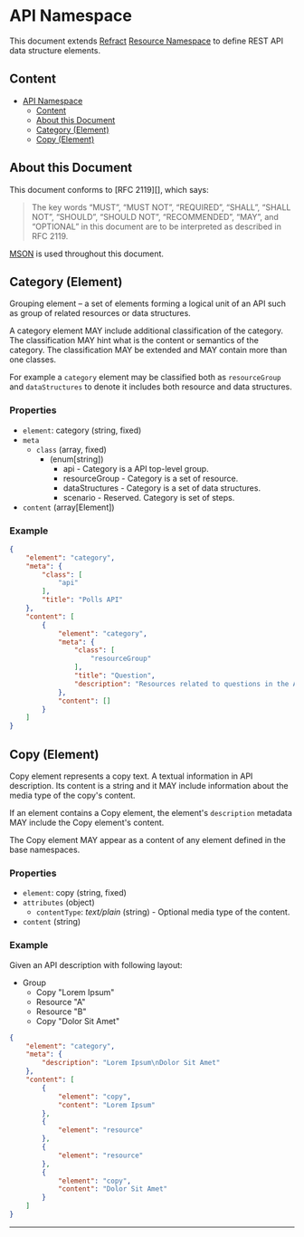 # API Namespace

This document extends [Refract][] [Resource Namespace][] to define REST API data structure elements.

## Content

<!-- TOC depth:2 withLinks:1 updateOnSave:1 -->
- [API Namespace](#api-namespace)
	- [Content](#content)
	- [About this Document](#about-this-document)
	- [Category (Element)](#category-element)
	- [Copy (Element)](#copy-element)
<!-- /TOC -->

## About this Document

This document conforms to [RFC 2119][], which says:

> The key words “MUST”, “MUST NOT”, “REQUIRED”, “SHALL”, “SHALL NOT”, “SHOULD”, “SHOULD NOT”, “RECOMMENDED”, “MAY”, and “OPTIONAL” in this document are to be interpreted as described in RFC 2119.

[MSON][] is used throughout this document.

## Category (Element)

Grouping element – a set of elements forming a logical unit of an API such as
group of related resources or data structures.

A category element MAY include additional classification of the category.
The classification MAY hint what is the content or semantics of the category.
The classification MAY be extended and MAY contain more than one classes.

For example a `category` element may be classified both as `resourceGroup` and
`dataStructures` to denote it includes both resource and data structures.

### Properties

- `element`: category (string, fixed)
- `meta`
    - `class` (array, fixed)
        - (enum[string])
            - api - Category is a API top-level group.
            - resourceGroup - Category is a set of resource.
            - dataStructures - Category is a set of data structures.
            - scenario - Reserved. Category is set of steps.
- `content` (array[Element])

### Example

```json
{
    "element": "category",
    "meta": {
        "class": [
            "api"
        ],
        "title": "Polls API"
    },
    "content": [
        {
            "element": "category",
            "meta": {
                "class": [
                    "resourceGroup"
                ],
                "title": "Question",
                "description": "Resources related to questions in the API."
            },
            "content": []
        }
    ]
}
```

## Copy (Element)

Copy element represents a copy text. A textual information in API description.
Its content is a string and it MAY include information about the media type
of the copy's content.

If an element contains a Copy element, the element's `description` metadata
MAY include the Copy element's content.

The Copy element MAY appear as a content of any element defined in the base
namespaces.

### Properties

- `element`: copy (string, fixed)
- `attributes` (object)
    - `contentType`: *text/plain* (string) - Optional media type of the content.
- `content` (string)

### Example

Given an API description with following layout:

- Group
    - Copy "Lorem Ipsum"
    - Resource "A"
    - Resource "B"
    - Copy "Dolor Sit Amet"

```json
{
    "element": "category",
    "meta": {
        "description": "Lorem Ipsum\nDolor Sit Amet"
    },
    "content": [
        {
            "element": "copy",
            "content": "Lorem Ipsum"
        },
        {
            "element": "resource"
        },
        {
            "element": "resource"
        },
        {
            "element": "copy",
            "content": "Dolor Sit Amet"
        }
    ]
}
```

---

[MSON]: https://github.com/apiaryio/mson
[Refract]: ../refract-spec.md
[MSON Namespace]: mson-namespace.md
[Resource Namespace]: resource-namespace.md
